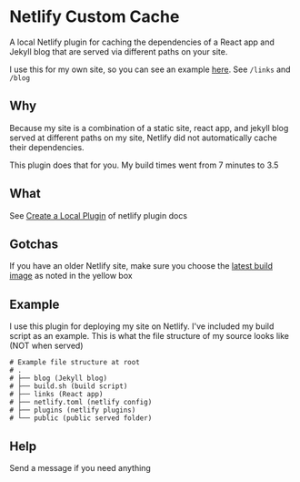 # Netlify Custom Cache

A local Netlify plugin for caching the dependencies of a React app and Jekyll blog that are served via different paths on your site. 

I use this for my own site, so you can see an example [here](https://brianjychan.com). See `/links` and `/blog`

## Why
Because my site is a combination of a static site, react app, and jekyll blog served at different paths on my site, Netlify did not automatically cache their dependencies. 

This plugin does that for you. My build times went from 7 minutes to 3.5

## What

See [Create a Local Plugin](https://docs.netlify.com/configure-builds/build-plugins/create-plugins/#local-plugins) of netlify plugin docs

## Gotchas

If you have an older Netlify site, make sure you choose the [latest build image](https://docs.netlify.com/configure-builds/build-plugins/#ui-installation) as noted in the yellow box

## Example
I use this plugin for deploying my site on Netlify. I've included my build script as an example. This is what the file structure of my source looks like (NOT when served)

```
# Example file structure at root
# .
# ├── blog (Jekyll blog)
# ├── build.sh (build script)
# ├── links (React app)
# ├── netlify.toml (netlify config)
# ├── plugins (netlify plugins)
# └── public (public served folder)
```


## Help

Send a message if you need anything